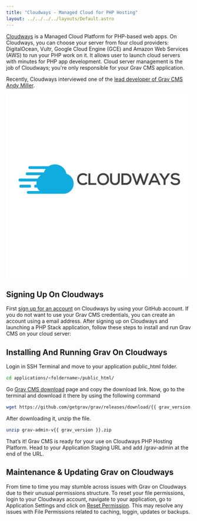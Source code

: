 ```yaml
---
title: "Cloudways - Managed Cloud for PHP Hosting"
layout: ../../../../layouts/Default.astro
---
```


[Cloudways](http://www.cloudways.com) is a Managed Cloud Platform for PHP-based web apps. On Cloudways, you can choose your server from four cloud providers: DigitalOcean, Vultr, Google Cloud Engine (GCE) and Amazon Web Services (AWS) to run your PHP work on it. It allows user to launch cloud servers with minutes for PHP app development. Cloud server management is the job of Cloudways; you're only responsible for your Grav CMS application. 

Recently, Cloudways interviewed one of the [lead developer of Grav CMS Andy Miller](https://www.cloudways.com/blog/interview-andy-miller/).

![Cloudways](cw-logo.png)

## Signing Up On Cloudways

First [sign up for an account](https://platform.cloudways.com/signup) on Cloudways by using your GitHub account. If you do not want to use your Grav CMS credentials, you can create an account using a email address. After signing up on Cloudways and launching a PHP Stack application, follow these steps to install and run Grav CMS on your cloud server: 

## Installing And Running Grav On Cloudways

Login in SSH Terminal and move to your application public_html folder.


```bash
cd applications/<foldername>/public_html/
```

Go [Grav CMS download](https://getgrav.org/downloads) page and copy the download link. Now, go to the terminal and download it there by using the following command

```bash
wget https://github.com/getgrav/grav/releases/download/{{ grav_version }}/grav-admin-v{{ grav_version }}.zip
```

After downloading it, unzip the file.

```bash
unzip grav-admin-v{{ grav_version }}.zip
```

That’s it! Grav CMS is ready for your use on Cloudways PHP Hosting Platform. Head to your Application Staging URL and add /grav-admin at the end of the URL.

## Maintenance & Updating Grav on Cloudways

From time to time you may stumble across issues with Grav on Cloudways due to their unusual permissions structure. To reset your file permissions, login to your Cloudways account, navigate to your application, go to Application Settings and click on [Reset Permission](https://support.cloudways.com/using-the-reset-permissions-button-to-solve-permissions-denied-issues/). This may resolve any issues with File Permissions related to caching, loggin, updates or backups.

